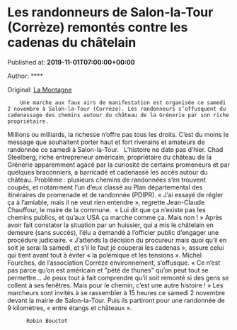 
# Les randonneurs de Salon-la-Tour (Corrèze) remontés contre les cadenas du châtelain

Published at: **2019-11-01T07:00:00+00:00**

Author: ****

Original: [La Montagne](https://www.lamontagne.fr/salon-la-tour-19510/actualites/les-randonneurs-de-salon-la-tour-correze-remontes-contre-les-cadenas-du-chatelain_13675412/)


        Une marche aux faux airs de manifestation est organisée ce samedi 2 novembre à Salon-la-Tour (Corrèze). Les randonneurs s’offusquent du cadenassage des chemins autour du château de la Grénerie par son riche propriétaire.
      
Millions ou milliards, la richesse n’offre pas tous les droits. C’est du moins le message que souhaitent porter haut et fort riverains et amateurs de randonnée ce samedi à Salon-la-Tour.  
L’histoire ne date pas d’hier. Chad Steelberg, riche entrepreneur américain, propriétaire du château de la Grénerie apparemment agacé par la curiosité de certains promeneurs et par quelques braconniers, a barricadé et cadenassé les accès autour du château. Problème : plusieurs chemins de randonnées s’en trouvent coupés, et notamment l’un d’eux classé au Plan départemental des itinéraires de promenade et de randonnée (PDIPR).
« J’ai essayé de régler ça à l’amiable, mais il ne veut rien entendre », regrette Jean-Claude Chauffour, le maire de la commune.  « Lui dit que ça n’existe pas les chemins publics, et qu’aux USA ça marche comme ça. Mais non ! »
Après avoir fait constater la situation par un huissier, qui a mis le châtelain en demeure (sans succès), l’élu a demandé à l’officier public d’engager une procédure judiciaire. « J’attends la décision du procureur mais quoi qu’il en soit je serai là samedi, et s’il le faut je couperai les cadenas », assure celui qui tient avant tout à éviter « la polémique et les tensions ».
Michel Fourches, de l’association Corrèze environnement, s’offusque. « Ce n’est pas parce qu’on est américain et "pété de thunes" qu’on peut tout se permettre… Je peux tout à fait comprendre qu’il soit remonté si des gens se collent à ses fenêtres. Mais pour le chemin, c’est une autre histoire ! »
Les marcheurs sont invités à se rassembler à 15 heures ce samedi 2 novembre devant la mairie de Salon-la-Tour. Puis ils partiront pour une randonnée de 9 kilomètres, « entre étangs et châteaux ».

        
          Robin Bouctot
        
      
